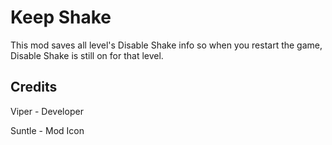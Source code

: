 # Keep Shake
This mod saves all level's Disable Shake info so when you restart the game, Disable Shake is still on for that level.

## Credits
Viper - Developer

Suntle - Mod Icon
